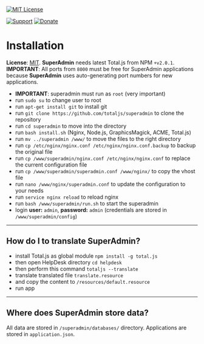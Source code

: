 [![MIT License][license-image]][license-url]

[![Support](https://www.totaljs.com/img/button-support.png)](https://www.totaljs.com/support/) [![Donate](https://www.totaljs.com/img/button-donate.png)](https://www.totaljs.com/#make-a-donation)

# Installation

__License__: [MIT](license.txt). __SuperAdmin__ needs latest Total.js from NPM `+v2.0.1`. __IMPORTANT__: All ports from `8000` must be free for SuperAdmin applications because __SuperAdmin__ uses auto-generating port numbers for new applications.

- __IMPORTANT__: superadmin must run as `root` (very important)
- run `sudo su` to change user to root
- run `apt-get install git` to install git
- run `git clone https://github.com/totaljs/superadmin` to clone the repository
- run `cd superadmin` to move into the directory
- run `bash install.sh` (Nginx, Node.js, GraphicsMagick, ACME, Total.js)
- run `mv ../superadmin /www/` to move the files to the right directory
- run `cp /etc/nginx/nginx.conf /etc/nginx/nginx.conf.backup` to backup the original file
- run `cp /www/superadmin/nginx.conf /etc/nginx/nginx.conf` to replace the current configuration file
- run `cp /www/superadmin/superadmin.conf /www/nginx/` to copy the vhost file
- run `nano /www/nginx/superadmin.conf` to update the configuration to your needs
- run `service nginx reload` to reload nginx
- run `bash /www/superadmin/run.sh` to start the superadmin
- login __user:__ `admin`, __password:__ `admin` (credentials are stored in `/www/superadmin/config`)

---

## How do I to translate SuperAdmin?

- install Total.js as global module `npm install -g total.js`
- then open HelpDesk directory `cd helpdesk`
- then perform this command `totaljs --translate`
- translate translated file `translate.resource`
- and copy the content to `/resources/default.resource`
- run app

---

## Where does SuperAdmin store data?

All data are stored in `/superadmin/databases/` directory. Applications are stored in `application.json`.

[license-image]: https://img.shields.io/badge/license-MIT-blue.svg?style=flat
[license-url]: license.txt
